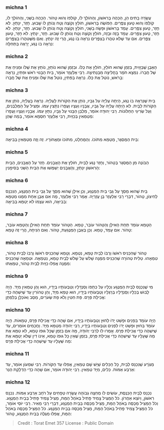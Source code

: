
### michna 1
עֲשָׂרָה בָתִּים הֵן, הַכֵּהֶה בָרִאשׁוֹן, וְהַהוֹלֵךְ לוֹ, קוֹלְפוֹ וְהוּא טָהוֹר. הַכֵּהֶה בַשֵּׁנִי, וְהַהוֹלֵךְ לוֹ, קוֹלְפוֹ וְהוּא טָעוּן צִפֳּרִים. הַפּוֹשֶׂה בָרִאשׁוֹן, חוֹלֵץ וְקוֹצֶה וְטָח וְנוֹתֵן לוֹ שָׁבוּעַ. חָזַר, יִנָּתֵץ. לֹא חָזַר, טָעוּן צִפֳּרִים. עָמַד בָּרִאשׁוֹן וּפָשָׂה בַשֵּׁנִי, חוֹלֵץ וְקוֹצֶה וְטָח וְנוֹתֵן לוֹ שָׁבוּעַ. חָזַר, יִנָּתֵץ. לֹא חָזַר, טָעוּן צִפֳּרִים. עָמַד בָּזֶה וּבָזֶה, חוֹלֵץ וְקוֹצֶה וְטָח וְנוֹתֵן לוֹ שָׁבוּעַ. חָזַר, יִנָּתֵץ. לֹא חָזַר, טָעוּן צִפֳּרִים. אִם עַד שֶׁלֹּא טִהֲרוֹ בַצִּפֳּרִים נִרְאָה בוֹ נֶגַע, הֲרֵי זֶה יִנָּתֵץ. וְאִם מִשֶּׁטִּהֲרוֹ בַצִּפֳּרִים נִרְאָה בוֹ נֶגַע, יֵרָאֶה בַּתְּחִלָּה: 

### michna 2
הָאֶבֶן שֶׁבַּזָּוִית, בִּזְמַן שֶׁהוּא חוֹלֵץ, חוֹלֵץ אֶת כֻּלּוֹ. וּבִזְמַן שֶׁהוּא נוֹתֵץ, נוֹתֵץ אֶת שֶׁלּוֹ וּמַנִּיחַ אֶת שֶׁל חֲבֵרוֹ. נִמְצָא חֹמֶר בַּחֲלִיצָה מִבַּנְּתִיצָה. רַבִּי אֶלְעָזָר אוֹמֵר, בַּיִת הַבָּנוּי רֹאשׁ וּפִתִּין, נִרְאָה בָרֹאשׁ, נוֹטֵל אֶת כֻּלּוֹ. נִרְאָה בַפִּתִּין, נוֹטֵל אֶת שֶׁלּוֹ וּמַנִּיחַ אֶת שֶׁל חֲבֵרוֹ: 

### michna 3
בַּיִת שֶׁנִּרְאָה בוֹ נֶגַע, הָיְתָה עֲלִיָּה עַל גַּבָּיו, נוֹתֵן אֶת הַקּוֹרוֹת לָעֲלִיָּה. נִרְאָה בָעֲלִיָּה, נוֹתֵן אֶת הַקּוֹרוֹת לַבָּיִת. לֹא הָיְתָה עֲלִיָּה עַל גַּבָּיו, אֲבָנָיו וְעֵצָיו וַעֲפָרוֹ נִתָּצִין עִמּוֹ. וּמַצִּיל עַל הַמַּלְבְּנִים, וְעַל שְׂרִיגֵי הַחַלּוֹנוֹת. רַבִּי יְהוּדָה אוֹמֵר, מַלְבֵּן הַבָּנוּי עַל גַּבָּיו, נִתָּץ עִמּוֹ. אֲבָנָיו וְעֵצָיו וַעֲפָרוֹ מְטַמְּאִין בְּכַזַּיִת, רַבִּי אֶלְעָזָר חִסְמָא אוֹמֵר, בְּמַה שֶּׁהֵן: 

### michna 4
בַּיִת הַמֻּסְגָּר, מְטַמֵּא מִתּוֹכוֹ. וְהַמֻּחְלָט, מִתּוֹכוֹ וּמֵאֲחוֹרָיו. זֶה וָזֶה מְטַמְּאִין בְּבִיאָה: 

### michna 5
הַבּוֹנֶה מִן הַמֻּסְגָּר בְּטָהוֹר, וְחָזַר נֶגַע לַבַּיִת, חוֹלֵץ אֶת הָאֲבָנִים. חָזַר עַל הָאֲבָנִים, הַבַּיִת הָרִאשׁוֹן יִנָּתֵץ, וְהָאֲבָנִים יְשַׁמְּשׁוּ אֶת הַבַּיִת הַשֵּׁנִי בְּסִימָנִין: 

### michna 6
בַּיִת שֶׁהוּא מֵסֵךְ עַל גַּבֵּי בַיִת הַמְנֻגָּע, וְכֵן אִילָן שֶׁהוּא מֵסֵךְ עַל גַּבֵּי בַיִת הַמְנֻגָּע, הַנִּכְנָס לַחִיצוֹן, טָהוֹר, דִּבְרֵי רַבִּי אֶלְעָזָר בֶּן עֲזַרְיָה. אָמַר רַבִּי אֶלְעָזָר, מָה אִם אֶבֶן אַחַת מִמֶּנּוּ מְטַמָּא בְּבִיאָה, הוּא עַצְמוֹ לֹא יְטַמֵּא בְּבִיאָה: 

### michna 7
הַטָּמֵא עוֹמֵד תַּחַת הָאִילָן וְהַטָּהוֹר עוֹבֵר, טָמֵא. הַטָּהוֹר עוֹמֵד תַּחַת הָאִילָן וְהַטָּמֵא עוֹבֵר, טָהוֹר. אִם עָמַד, טָמֵא. וְכֵן בְּאֶבֶן הַמְנֻגַּעַת, טָהוֹר. וְאִם הִנִּיחָהּ, הֲרֵי זֶה טָמֵא: 

### michna 8
טָהוֹר שֶׁהִכְנִיס רֹאשׁוֹ וְרֻבּוֹ לְבַיִת טָמֵא, נִטְמָא. וְטָמֵא שֶׁהִכְנִיס רֹאשׁוֹ וְרֻבּוֹ לְבַיִת טָהוֹר, טִמְּאָהוּ. טַלִּית טְהוֹרָה שֶׁהִכְנִיס מִמֶּנָּה שָׁלשׁ עַל שָׁלשׁ לְבַיִת טָמֵא, נִטְמְאָה. וּטְמֵאָה שֶׁהִכְנִיס מִמֶּנָּה אֲפִלּוּ כַזַּיִת לְבַיִת טָהוֹר, טִמְּאַתּוּ: 

### michna 9
מִי שֶׁנִּכְנַס לְבַיִת הַמְנֻגָּע וְכֵלָיו עַל כְּתֵפוֹ וְסַנְדָּלָיו וְטַבְּעוֹתָיו בְּיָדָיו, הוּא וָהֵן טְמֵאִין מִיָּד. הָיָה לָבוּשׁ בְּכֵלָיו וְסַנְדָּלָיו בְּרַגְלָיו וְטַבְּעוֹתָיו בְּיָדָיו, הוּא טָמֵא מִיָּד, וְהֵן טְהוֹרִין עַד שֶׁיִּשְׁהֶה כְדֵי אֲכִילַת פְּרָס. פַּת חִטִּין וְלֹא פַת שְׂעֹרִים, מֵסֵב וְאוֹכְלָן בְּלִפְתָּן: 

### michna 10
הָיָה עוֹמֵד בִּפְנִים וּפָשַׁט יָדוֹ לַחוּץ וְטַבְּעוֹתָיו בְּיָדָיו, אִם שָׁהָה כְדֵי אֲכִילַת פְּרָס, טְמֵאוֹת. הָיָה עוֹמֵד בַּחוּץ וּפָשַׁט יָדוֹ לִפְנִים וְטַבְּעוֹתָיו בְּיָדָיו, רַבִּי יְהוּדָה מְטַמֵּא מִיָּד. וַחֲכָמִים אוֹמְרִים, עַד שֶׁיִּשְׁהֶה כְדֵי אֲכִילַת פְּרָס. אָמְרוּ לוֹ לְרַבִּי יְהוּדָה, מָה אִם בִּזְמַן שֶׁכָּל גּוּפוֹ טָמֵא, לֹא טִמֵּא אֶת מַה שֶּׁעָלָיו עַד שֶׁיִּשְׁהֶה כְדֵי אֲכִילַת פְּרָס, בִּזְמַן שֶׁאֵין כָּל גּוּפוֹ טָמֵא, אֵינוֹ דִין שֶׁלֹּא יְטַמֵּא אֶת מַה שֶּׁעָלָיו עַד שֶׁיִּשְׁהֶה כְדֵי אֲכִילַת פְּרָס: 

### michna 11
מְצֹרָע שֶׁנִּכְנַס לְבַיִת, כָּל הַכֵּלִים שֶׁיֶּשׁ שָׁם טְמֵאִין, אֲפִלּוּ עַד הַקּוֹרוֹת. רַבִּי שִׁמְעוֹן אוֹמֵר, עַד אַרְבַּע אַמּוֹת. כֵּלִים, מִיָּד טְמֵאִין. רַבִּי יְהוּדָה אוֹמֵר, אִם שָׁהָה כְדֵי הַדְלָקַת הַנֵּר: 

### michna 12
נִכְנַס לְבֵית הַכְּנֶסֶת, עוֹשִׂים לוֹ מְחִצָּה גְבוֹהָה עֲשָׂרָה טְפָחִים עַל רֹחַב אַרְבַּע אַמּוֹת. נִכְנָס רִאשׁוֹן, וְיוֹצֵא אַחֲרוֹן. כֹּל הַמַּצִּיל צָמִיד פָּתִיל בְּאֹהֶל הַמֵּת, מַצִּיל צָמִיד פָּתִיל בְּבַיִת הַמְנֻגָּע. וְכֹל הַמַּצִּיל מְכֻסֶּה בְאֹהֶל הַמֵּת, מַצִּיל מְכֻסֶּה בְּבַיִת הַמְנֻגָּע, דִּבְרֵי רַבִּי מֵאִיר. רַבִּי יוֹסֵי אוֹמֵר, כֹּל הַמַּצִּיל צָמִיד פָּתִיל בְּאֹהֶל הַמֵּת, מַצִּיל מְכֻסֶּה בְּבַיִת הַמְנֻגָּע. כֹּל הַמַּצִּיל מְכֻסֶּה בְאֹהֶל הַמֵּת, אֲפִלּוּ מְגֻלֶּה בְּבַיִת הַמְנֻגָּע, טָהוֹר: 

>Credit : Torat Emet 357
>License : Public Domain 